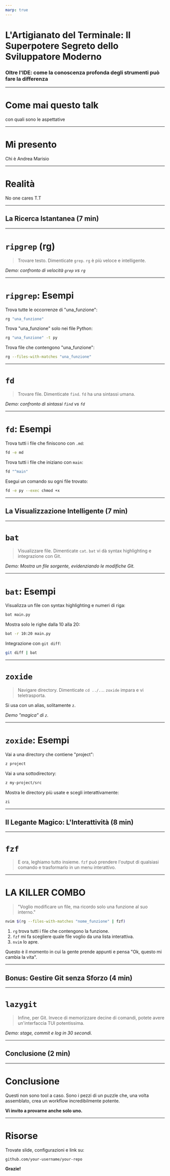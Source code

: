 ```yaml
---
marp: true
---
```


# L'Artigianato del Terminale: Il Superpotere Segreto dello Sviluppatore Moderno

### Oltre l'IDE: come la conoscenza profonda degli strumenti può fare la differenza

---

# Come mai questo talk

con quali sono le aspettative

---

# Mi presento

Chi è Andrea Marisio

---

# Realità

No one cares T.T

---

## La Ricerca Istantanea (7 min)

---

# `ripgrep` (rg)

> Trovare testo. Dimenticate `grep`. `rg` è più veloce e intelligente.

*Demo: confronto di velocità `grep` vs `rg`*

---

# `ripgrep`: Esempi

Trova tutte le occorrenze di "una_funzione":
```bash
rg "una_funzione"
```

Trova "una_funzione" solo nei file Python:
```bash
rg "una_funzione" -t py
```

Trova file che contengono "una_funzione":
```bash
rg --files-with-matches "una_funzione"
```

---

# `fd`

> Trovare file. Dimenticate `find`. `fd` ha una sintassi umana.

*Demo: confronto di sintassi `find` vs `fd`*

---

# `fd`: Esempi

Trova tutti i file che finiscono con `.md`:
```bash
fd -e md
```

Trova tutti i file che iniziano con `main`:
```bash
fd "^main"
```

Esegui un comando su ogni file trovato:
```bash
fd -e py --exec chmod +x
```

---

## La Visualizzazione Intelligente (7 min)

---

# `bat`

> Visualizzare file. Dimenticate `cat`. `bat` vi dà syntax highlighting e integrazione con Git.

*Demo: Mostra un file sorgente, evidenziando le modifiche Git.*

---

# `bat`: Esempi

Visualizza un file con syntax highlighting e numeri di riga:
```bash
bat main.py
```

Mostra solo le righe dalla 10 alla 20:
```bash
bat -r 10:20 main.py
```

Integrazione con `git diff`:
```bash
git diff | bat
```

---

# `zoxide`

> Navigare directory. Dimenticate `cd ../..`. `zoxide` impara e vi teletrasporta.

Si usa con un alias, solitamente `z`.

*Demo "magica" di `z`.*

---

# `zoxide`: Esempi

Vai a una directory che contiene "project":
```bash
z project
```

Vai a una sottodirectory:
```bash
z my-project/src
```

Mostra le directory più usate e scegli interattivamente:
```bash
zi
```

---

## Il Legante Magico: L'Interattività (8 min)

---

# `fzf`

> E ora, leghiamo tutto insieme. `fzf` può prendere l'output di qualsiasi comando e trasformarlo in un menu interattivo.

---

# LA KILLER COMBO

> "Voglio modificare un file, ma ricordo solo una funzione al suo interno."

```bash
nvim $(rg --files-with-matches "nome_funzione" | fzf)
```

1.  `rg` trova tutti i file che contengono la funzione.
2.  `fzf` mi fa scegliere quale file voglio da una lista interattiva.
3.  `nvim` lo apre.

Questo è il momento in cui la gente prende appunti e pensa "Ok, questo mi cambia la vita".

---

## Bonus: Gestire Git senza Sforzo (4 min)

---

# `lazygit`

> Infine, per Git. Invece di memorizzare decine di comandi, potete avere un'interfaccia TUI potentissima.

*Demo: stage, commit e log in 30 secondi.*

---

## Conclusione (2 min)

---

# Conclusione

Questi non sono tool a caso. Sono i pezzi di un puzzle che, una volta assemblato, crea un workflow incredibilmente potente.

**Vi invito a provarne anche solo uno.**

---

# Risorse

Trovate slide, configurazioni e link su:

`github.com/your-username/your-repo`

**Grazie!**
